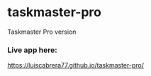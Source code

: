# taskmaster-pro
Taskmaster Pro version
### Live app here:
https://luiscabrera77.github.io/taskmaster-pro/

